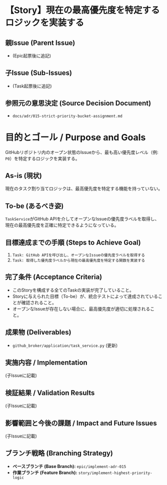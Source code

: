# 【Story】現在の最高優先度を特定するロジックを実装する

## 親Issue (Parent Issue)
- (Epic起票後に追記)

## 子Issue (Sub-Issues)
- (Task起票後に追記)

## 参照元の意思決定 (Source Decision Document)
- `docs/adr/015-strict-priority-bucket-assignment.md`

# 目的とゴール / Purpose and Goals
GitHubリポジトリ内のオープン状態のIssueから、最も高い優先度レベル（例: `P0`）を特定するロジックを実装する。

## As-is (現状)
現在のタスク割り当てロジックは、最高優先度を特定する機能を持っていない。

## To-be (あるべき姿)
`TaskService`がGitHub APIを介してオープンなIssueの優先度ラベルを取得し、現在の最高優先度を正確に特定できるようになっている。

## 目標達成までの手順 (Steps to Achieve Goal)
1. `Task: GitHub APIを呼び出し、オープンなIssueの優先度ラベルを取得する`
2. `Task: 取得した優先度ラベルから現在の最高優先度を特定する関数を実装する`

## 完了条件 (Acceptance Criteria)
- このStoryを構成する全てのTaskの実装が完了していること。
- Storyに与えられた目標（To-be）が、統合テストによって達成されていることが確認されること。
- オープンなIssueが存在しない場合に、最高優先度が適切に処理されること。

## 成果物 (Deliverables)
- `github_broker/application/task_service.py` (更新)

## 実施内容 / Implementation
(子Issueに記載)

## 検証結果 / Validation Results
(子Issueに記載)

## 影響範囲と今後の課題 / Impact and Future Issues
(子Issueに記載)

## ブランチ戦略 (Branching Strategy)
- **ベースブランチ (Base Branch):** `epic/implement-adr-015`
- **作業ブランチ (Feature Branch):** `story/implement-highest-priority-logic`

